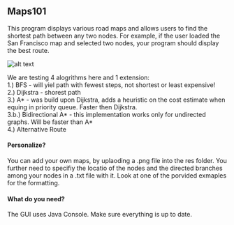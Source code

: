 ## Maps101

This program displays various road maps and allows users to find the shortest path between any two nodes. For example, if the user loaded the San Francisco map and selected two nodes, your program should display the best route.<br/>

![alt text](https://github.com/tory-lena/maps101/SF_map.png "San Francisco Map")

We are testing 4 alogrithms here and 1 extension:<br/>
1.) BFS - will yiel path with fewest steps, not shortest or least expensive!<br/>
2.) Dijkstra - shorest path <br/>
3.) A* - was build upon Dijkstra, adds a heuristic on the cost estimate when equing in priority queue. Faster then Dijkstra.<br/>
3.b.) Bidirectional A* - this implementation works only for undirected graphs. Will be faster than A*<br/>
4.) Alternative Route<br/>

#### Personalize?
You can add your own maps, by uplaoding a .png file into the res folder. You further need to specifiy the locatio of the nodes and the directed branches among your nodes in a .txt file with it. Look at one of the porvided exmaples for the formatting.

#### What do you need?
The GUI uses Java Console. Make sure everything is up to date.
